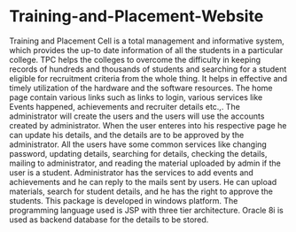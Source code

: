 # Training-and-Placement-Website
Training and Placement Cell is a total management and informative system, which provides the up-to date information of all the students in a particular college. TPC   helps the colleges to overcome the difficulty in keeping records of hundreds and thousands of students and searching for a student eligible for recruitment criteria from the whole thing. It helps in effective and timely utilization of the hardware and the software resources.  The home page contain various links such as links to login, various services like Events happened, achievements and recruiter details etc.,. The administrator will create the users and the users will use the accounts created by administrator. When the user enteres into his respective page he can update his details, and the details are to be approved by the administrator.  All the users have some common services like changing password, updating details, searching for details, checking the details, mailing to administrator, and reading the material uploaded by admin if the user is a student. Administrator has the services to add events and achievements and he can reply to the mails sent by users. He can upload materials, search for student details, and he has the right to approve the students.  This package is developed in windows platform. The programming language used is JSP with three tier architecture. Oracle 8i is used as backend database for the details to be stored.
